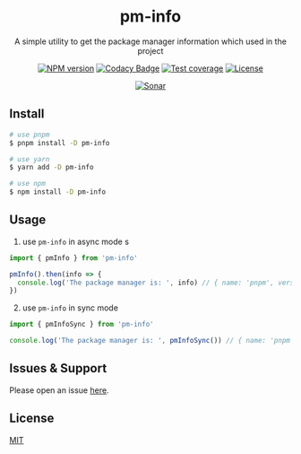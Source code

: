<div style="text-align: center;" align="center">

# pm-info

A simple utility to get the package manager information which used in the project

[![NPM version][npm-image]][npm-url]
[![Codacy Badge][codacy-image]][codacy-url]
[![Test coverage][codecov-image]][codecov-url]
[![License][license-image]][license-url]

[![Sonar][sonar-image]][sonar-url]

</div>

## Install

```bash
# use pnpm
$ pnpm install -D pm-info

# use yarn
$ yarn add -D pm-info

# use npm
$ npm install -D pm-info
```

## Usage

1. use `pm-info` in async mode
   s

```js
import { pmInfo } from 'pm-info'

pmInfo().then(info => {
  console.log('The package manager is: ', info) // { name: 'pnpm', version: '7.26.1' } | null
})
```

2. use `pm-info` in sync mode

```js
import { pmInfoSync } from 'pm-info'

console.log('The package manager is: ', pmInfoSync()) // { name: 'pnpm', version: '7.26.1' } | null
```

## Issues & Support

Please open an issue [here](https://github.com/saqqdy/node-kit/issues).

## License

[MIT](LICENSE)

[npm-image]: https://img.shields.io/npm/v/pm-info.svg?style=flat-square
[npm-url]: https://npmjs.org/package/pm-info
[codacy-image]: https://app.codacy.com/project/badge/Grade/f70d4880e4ad4f40aa970eb9ee9d0696
[codacy-url]: https://www.codacy.com/gh/saqqdy/pm-info/dashboard?utm_source=github.com&utm_medium=referral&utm_content=saqqdy/pm-info&utm_campaign=Badge_Grade
[codecov-image]: https://img.shields.io/codecov/c/github/saqqdy/pm-info.svg?style=flat-square
[codecov-url]: https://codecov.io/github/saqqdy/pm-info?branch=master
[license-image]: https://img.shields.io/badge/License-MIT-blue.svg
[license-url]: LICENSE
[sonar-image]: https://sonarcloud.io/api/project_badges/quality_gate?project=saqqdy_node-kit
[sonar-url]: https://sonarcloud.io/dashboard?id=saqqdy_node-kit
